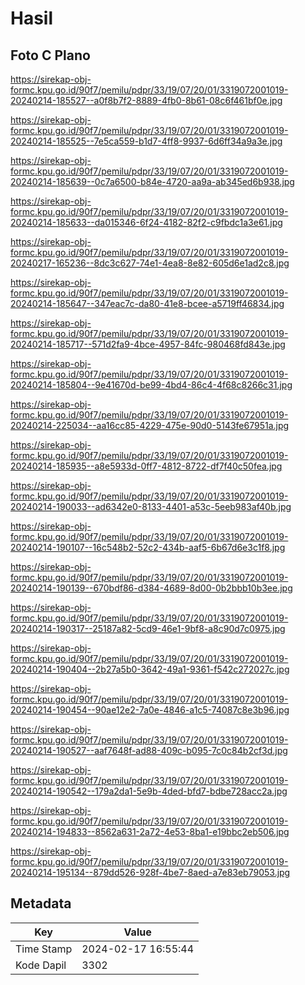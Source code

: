 # Hasil

## Foto C Plano

https://sirekap-obj-formc.kpu.go.id/90f7/pemilu/pdpr/33/19/07/20/01/3319072001019-20240214-185527--a0f8b7f2-8889-4fb0-8b61-08c6f461bf0e.jpg

https://sirekap-obj-formc.kpu.go.id/90f7/pemilu/pdpr/33/19/07/20/01/3319072001019-20240214-185525--7e5ca559-b1d7-4ff8-9937-6d6ff34a9a3e.jpg

https://sirekap-obj-formc.kpu.go.id/90f7/pemilu/pdpr/33/19/07/20/01/3319072001019-20240214-185639--0c7a6500-b84e-4720-aa9a-ab345ed6b938.jpg

https://sirekap-obj-formc.kpu.go.id/90f7/pemilu/pdpr/33/19/07/20/01/3319072001019-20240214-185633--da015346-6f24-4182-82f2-c9fbdc1a3e61.jpg

https://sirekap-obj-formc.kpu.go.id/90f7/pemilu/pdpr/33/19/07/20/01/3319072001019-20240217-165236--8dc3c627-74e1-4ea8-8e82-605d6e1ad2c8.jpg

https://sirekap-obj-formc.kpu.go.id/90f7/pemilu/pdpr/33/19/07/20/01/3319072001019-20240214-185647--347eac7c-da80-41e8-bcee-a5719ff46834.jpg

https://sirekap-obj-formc.kpu.go.id/90f7/pemilu/pdpr/33/19/07/20/01/3319072001019-20240214-185717--571d2fa9-4bce-4957-84fc-980468fd843e.jpg

https://sirekap-obj-formc.kpu.go.id/90f7/pemilu/pdpr/33/19/07/20/01/3319072001019-20240214-185804--9e41670d-be99-4bd4-86c4-4f68c8266c31.jpg

https://sirekap-obj-formc.kpu.go.id/90f7/pemilu/pdpr/33/19/07/20/01/3319072001019-20240214-225034--aa16cc85-4229-475e-90d0-5143fe67951a.jpg

https://sirekap-obj-formc.kpu.go.id/90f7/pemilu/pdpr/33/19/07/20/01/3319072001019-20240214-185935--a8e5933d-0ff7-4812-8722-df7f40c50fea.jpg

https://sirekap-obj-formc.kpu.go.id/90f7/pemilu/pdpr/33/19/07/20/01/3319072001019-20240214-190033--ad6342e0-8133-4401-a53c-5eeb983af40b.jpg

https://sirekap-obj-formc.kpu.go.id/90f7/pemilu/pdpr/33/19/07/20/01/3319072001019-20240214-190107--16c548b2-52c2-434b-aaf5-6b67d6e3c1f8.jpg

https://sirekap-obj-formc.kpu.go.id/90f7/pemilu/pdpr/33/19/07/20/01/3319072001019-20240214-190139--670bdf86-d384-4689-8d00-0b2bbb10b3ee.jpg

https://sirekap-obj-formc.kpu.go.id/90f7/pemilu/pdpr/33/19/07/20/01/3319072001019-20240214-190317--25187a82-5cd9-46e1-9bf8-a8c90d7c0975.jpg

https://sirekap-obj-formc.kpu.go.id/90f7/pemilu/pdpr/33/19/07/20/01/3319072001019-20240214-190404--2b27a5b0-3642-49a1-9361-f542c272027c.jpg

https://sirekap-obj-formc.kpu.go.id/90f7/pemilu/pdpr/33/19/07/20/01/3319072001019-20240214-190454--90ae12e2-7a0e-4846-a1c5-74087c8e3b96.jpg

https://sirekap-obj-formc.kpu.go.id/90f7/pemilu/pdpr/33/19/07/20/01/3319072001019-20240214-190527--aaf7648f-ad88-409c-b095-7c0c84b2cf3d.jpg

https://sirekap-obj-formc.kpu.go.id/90f7/pemilu/pdpr/33/19/07/20/01/3319072001019-20240214-190542--179a2da1-5e9b-4ded-bfd7-bdbe728acc2a.jpg

https://sirekap-obj-formc.kpu.go.id/90f7/pemilu/pdpr/33/19/07/20/01/3319072001019-20240214-194833--8562a631-2a72-4e53-8ba1-e19bbc2eb506.jpg

https://sirekap-obj-formc.kpu.go.id/90f7/pemilu/pdpr/33/19/07/20/01/3319072001019-20240214-195134--879dd526-928f-4be7-8aed-a7e83eb79053.jpg


## Metadata

| Key        | Value               |
| ---------- | ------------------- |
| Time Stamp | 2024-02-17 16:55:44 |
| Kode Dapil | 3302                |



